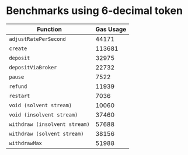 # Benchmarks using 6-decimal token

| Function                      | Gas Usage |
| ----------------------------- | --------- |
| `adjustRatePerSecond`         | 44171     |
| `create`                      | 113681    |
| `deposit`                     | 32975     |
| `depositViaBroker`            | 22732     |
| `pause`                       | 7522      |
| `refund`                      | 11939     |
| `restart`                     | 7036      |
| `void (solvent stream)`       | 10060     |
| `void (insolvent stream)`     | 37460     |
| `withdraw (insolvent stream)` | 57688     |
| `withdraw (solvent stream)`   | 38156     |
| `withdrawMax`                 | 51988     |
